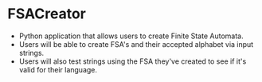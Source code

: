 # FSACreator

- Python application that allows users to create Finite State Automata.
- Users will be able to create FSA's and their accepted alphabet via input strings.
- Users will also test strings using the FSA they've created to see if it's valid for their language.
